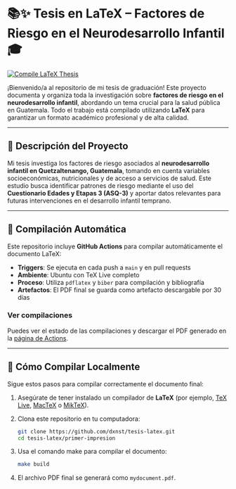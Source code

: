# 📚✨ Tesis en LaTeX – Factores de Riesgo en el Neurodesarrollo Infantil 🎓  

[![Compile LaTeX Thesis](https://github.com/dxnst/tesis-latex/actions/workflows/latex-compile.yml/badge.svg)](https://github.com/dxnst/tesis-latex/actions/workflows/latex-compile.yml)

¡Bienvenido/a al repositorio de mi tesis de graduación! Este proyecto documenta y organiza toda la investigación sobre **factores de riesgo en el neurodesarrollo infantil**, abordando un tema crucial para la salud pública en Guatemala. Todo el trabajo está compilado utilizando **LaTeX** para garantizar un formato académico profesional y de alta calidad.

---

## 📝 Descripción del Proyecto

Mi tesis investiga los factores de riesgo asociados al **neurodesarrollo infantil en Quetzaltenango, Guatemala**, tomando en cuenta variables socioeconómicas, nutricionales y de acceso a servicios de salud. Este estudio busca identificar patrones de riesgo mediante el uso del **Cuestionario Edades y Etapas 3 (ASQ-3)** y aportar datos relevantes para futuras intervenciones en el desarrollo infantil temprano.

---

## 🤖 Compilación Automática

Este repositorio incluye **GitHub Actions** para compilar automáticamente el documento LaTeX:

- **Triggers**: Se ejecuta en cada push a `main` y en pull requests
- **Ambiente**: Ubuntu con TeX Live completo
- **Proceso**: Utiliza `pdflatex` y `biber` para compilación y bibliografía
- **Artefactos**: El PDF final se guarda como artefacto descargable por 30 días

### Ver compilaciones

Puedes ver el estado de las compilaciones y descargar el PDF generado en la [página de Actions](https://github.com/dxnst/tesis-latex/actions).

---

## 🚀 Cómo Compilar Localmente

Sigue estos pasos para compilar correctamente el documento final:

1. Asegúrate de tener instalado un compilador de **LaTeX** (por ejemplo, [TeX Live](https://www.tug.org/texlive/), [MacTeX](https://www.tug.org/mactex/) o [MikTeX](https://miktex.org/)).
2. Clona este repositorio en tu computadora:
   ```bash
   git clone https://github.com/dxnst/tesis-latex.git
   cd tesis-latex/primer-impresion
   ```

3. Usa el comando make para compilar el documento:
   ```bash
   make build
   ```
4. El archivo PDF final se generará como `mydocument.pdf`.
